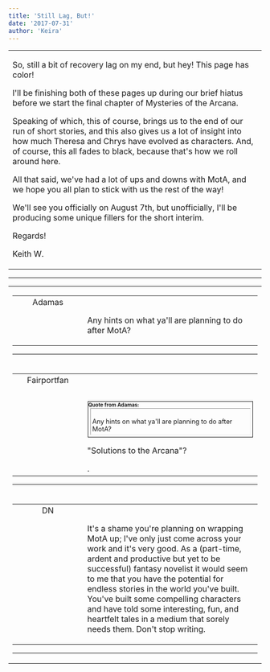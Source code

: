 ```yaml
---
title: 'Still Lag, But!'
date: '2017-07-31'
author: 'Keira'
---
```


<div>
<!-- Main content here -->
<table border="0" class="post"><tbody><tr><td>
   
   <div class="post_body">
       <p>So, still a bit of recovery lag on my end, but hey! This page has color!</p><p>I'll be finishing both of these pages up during our brief hiatus before we start the final chapter of Mysteries of the Arcana.</p><p>Speaking of which, this of course, brings us to the end of our run of short stories, and this also gives us a lot of insight into how much Theresa and Chrys have evolved as characters. And, of course, this all fades to black, because that's how we roll around here.</p><p>All that said, we've had a lot of ups and downs with MotA, and we hope you all plan to stick with us the rest of the way!</p><p>We'll see you officially on August 7th, but unofficially, I'll be producing some unique fillers for the short interim.</p><p>Regards!</p><p>Keith W.</p>
   </div>
   </td></tr>
   </tbody></table><hr><table style="width:100%; border:0;" class="comment_table"><tbody><tr><td width="100%"><a name=""> </a><div style="width:100%;" class="comment"><table border="0" width="100%"><tbody><tr><td align="center" valign="top" width="125">
<span class="comment_title"><center>Adamas<br></center><a name="3026">&nbsp;</a></span><br>
<center><img src="https://www.gravatar.com/avatar.php?gravatar_id=63b5da7dbecbf4a2fac891b8f15ccbc4&amp;default=http%3A%2F%2Fmysteriesofthearcana.com%2Ftemplates%2Fmain%2Fimages%2Favatar.gif&amp;size=80&amp;rating=g" border="0" alt=""></center>
</td>
<td valign="top">


<p class="comment_text"> </p><p class="comment_text"><br> Any hints on what ya'll are planning to do after MotA?<br></p>
 

</td></tr></tbody></table>
<hr></div></td></tr><tr><td width="100%"><a name=""> </a><div style="width:100%;" class="comment"><table border="0" width="100%"><tbody><tr><td align="center" valign="top" width="125">
<span class="comment_title"><center>Fairportfan<br></center><a name="3027">&nbsp;</a></span><br>
<center><img src="https://www.gravatar.com/avatar.php?gravatar_id=aa6f9d5ec211cb4180cd78f1bdcb0cb5&amp;default=http%3A%2F%2Fmysteriesofthearcana.com%2Ftemplates%2Fmain%2Fimages%2Favatar.gif&amp;size=80&amp;rating=g" border="0" alt=""></center>
</td>
<td valign="top">


<p class="comment_text"> </p><p class="comment_text"><br> </p><div class="quote-outer" style="margin:1px; width:auto; border:1px solid;"><span style="font-size:10px; font-weight:bold;">Quote from Adamas:</span><div class="quote" style="margin:4px; margin-top:1px; padding:3px; width:auto; font-size:80%; border:1px inset;">
<br> Any hints on what ya'll are planning to do after MotA?<br></div></div>
 <p>"Solutions to the Arcana"?<br></p>.
 

</td></tr></tbody></table>
<hr></div></td></tr><tr><td width="100%"><a name=""> </a><div style="width:100%;" class="comment"><table border="0" width="100%"><tbody><tr><td align="center" valign="top" width="125">
<span class="comment_title"><center>DN<br></center><a name="3028">&nbsp;</a></span><br>
<center><img src="https://www.gravatar.com/avatar.php?gravatar_id=4be6d2d7bfce2e71809806ee92241d34&amp;default=http%3A%2F%2Fmysteriesofthearcana.com%2Ftemplates%2Fmain%2Fimages%2Favatar.gif&amp;size=80&amp;rating=g" border="0" alt=""></center>
</td>
<td valign="top">


<p class="comment_text"> </p><p class="comment_text"><br> It's a shame you're planning on wrapping MotA up; I've only just come across your work and it's very good. As a (part-time, ardent and productive but yet to be successful) fantasy novelist it would seem to me that you have the potential for endless stories in the world you've built. You've built some compelling characters and have told some interesting, fun, and heartfelt tales in a medium that sorely needs them. Don't stop writing.</p>
 

</td></tr></tbody></table>
<hr></div></td></tr></tbody></table>
<!-- End main content -->
              </div>
